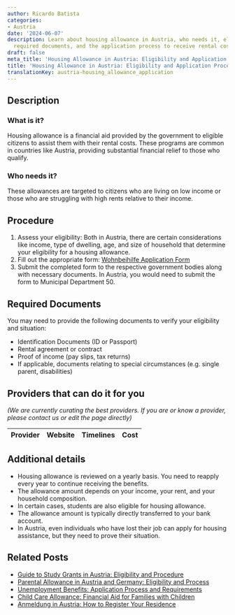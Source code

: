 ```yaml
---
author: Ricardo Batista
categories:
- Austria
date: '2024-06-07'
description: Learn about housing allowance in Austria, who needs it, eligibility criteria,
  required documents, and the application process to receive rental cost aid.
draft: false
meta_title: 'Housing Allowance in Austria: Eligibility and Application Process'
title: 'Housing Allowance in Austria: Eligibility and Application Process'
translationKey: austria-housing_allowance_application
---
```


## Description
### What is it?
Housing allowance is a financial aid provided by the government to eligible citizens to assist them with their rental costs. These programs are common in countries like Austria, providing substantial financial relief to those who qualify.

### Who needs it?
These allowances are targeted to citizens who are living on low income or those who are struggling with high rents relative to their income.

## Procedure
1. Assess your eligibility: Both in Austria, there are certain considerations like income, type of dwelling, age, and size of household that determine your eligibility for a housing allowance.
2. Fill out the appropriate form: [Wohnbeihilfe Application Form](http://www.wien.gv.at)
3. Submit the completed form to the respective government bodies along with necessary documents. In Austria, you would need to submit the form to Municipal Department 50.

## Required Documents
You may need to provide the following documents to verify your eligibility and situation:
- Identification Documents (ID or Passport)
- Rental agreement or contract
- Proof of income (pay slips, tax returns)
- If applicable, documents relating to special circumstances (e.g. single parent, disabilities)

## Providers that can do it for you

_(We are currently curating the best providers. If you are or know a provider, please contact us or edit the page directly)_

| Provider        |     Website     |     Timelines    |       Cost      |
| :-------------: | :-------------: |  :-------------: | :-------------: |

## Additional details
- Housing allowance is reviewed on a yearly basis. You need to reapply every year to continue receiving the benefits.
- The allowance amount depends on your income, your rent, and your household composition.
- In certain cases, students are also eligible for housing allowance.
- The allowance amount is typically directly transferred to your bank account.
- In Austria, even individuals who have lost their job can apply for housing assistance, but they need to prove their situation.


## Related Posts

- [Guide to Study Grants in Austria: Eligibility and Procedure](https://tramitit.com/guides/austria/study_grant_application/)
- [Parental Allowance in Austria and Germany: Eligibility and Process](https://tramitit.com/guides/austria/parental_allowance_application/)
- [Unemployment Benefits: Application Process and Requirements](https://tramitit.com/guides/austria/unemployment_benefit_application/)
- [Child Care Allowance: Financial Aid for Families with Children](https://tramitit.com/guides/austria/child_care_allowance_application/)
- [Anmeldung in Austria: How to Register Your Residence](https://tramitit.com/guides/austria/registration_information/)